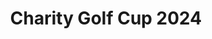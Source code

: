 ---
title: 'Charity Golf Cup 2024'
description: '24. Mai 2024'
pubDate: 'Sept 09 2023'
cover: '@assets/aktivitaeten/golf-save-date-2024.png'
coverAlt: 'golf'
---